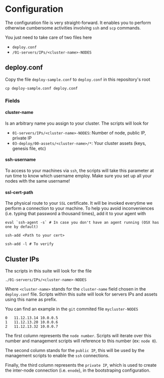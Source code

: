 # Configuration

The configuration file is very straight-forward. It enables you
to perform otherwise cumbersome activities involving `ssh` and `scp`
commands.

You just need to take care of two files here

* `deploy.conf`
* `/01-servers/IPs/<cluster-name>-NODES`

## deploy.conf

Copy the file `deploy-sample.conf` to `deploy.conf` in this repository's
root

```
cp deploy-sample.conf deploy.conf
```

### Fields

#### cluster-name

Is an arbitrary name you assign to your cluster. The scripts will look for

* `01-servers/IPs/<cluster-name>-NODES`: Number of node, public IP, private IP
* `03-deploy/00-assets/<cluster-name>/*`: Your cluster assets (keys, genesis file, etc)

#### ssh-username

To access to your machines via `ssh`, the scripts will take this parameter at run
time to know which username employ. Make sure you set up all your nodes with the
same username!

#### ssl-cert-path

The physical route to your `SSL` certificate. It will be invoked everytime we perform
a connection to your machine. To help you avoid inconveniences (i.e. typing that
password a thousand times), add it to your agent with

```
eval `ssh-agent -s` # In case you don't have an agent running (OSX has one by default)

ssh-add <Path to your cert>

ssh-add -l # To verify
```

## Cluster IPs

The scripts in this suite will look for the file

```
./01-servers/IPs/<cluster-name>-NODES
```

Where `<cluster-name>` stands for the `cluster-name` field chosen in the `deploy.conf`
file. Scripts within this suite will look for servers IPs and assets using this name
as prefix.

You can find an example in the `git` commited file `mycluster-NODES`

```
0	11.12.13.14	10.0.0.5
1	11.12.13.20	10.0.0.6
2	11.12.13.32	10.0.0.7
```

The first column represents the `node number`. Scripts will iterate over this number
and management scripts will reference to this number (ex: `node 0`).

The second column stands for the `public IP`, this will be used by the management
scripts to enable the `ssh` connections.

Finally, the third column represents the `private IP`, which is used to create the
inter-node connection (i.e. `enode`), in the bootstraping configuration.
